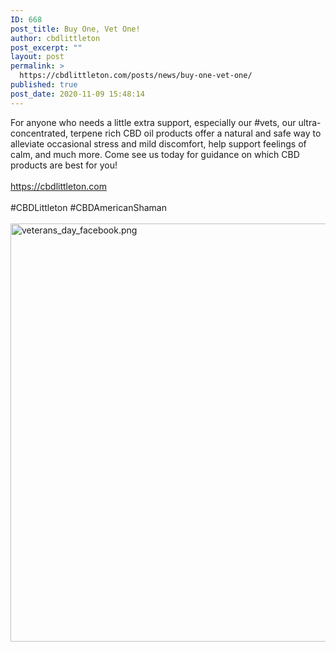 ```yaml
---
ID: 668
post_title: Buy One, Vet One!
author: cbdlittleton
post_excerpt: ""
layout: post
permalink: >
  https://cbdlittleton.com/posts/news/buy-one-vet-one/
published: true
post_date: 2020-11-09 15:48:14
---
```

<html><head></head><body>
For anyone who needs a little extra support, especially our #vets, our ultra-concentrated, terpene rich CBD oil products offer a natural and safe way to alleviate occasional stress and mild discomfort, help support feelings of calm, and much more. Come see us today for guidance on which CBD products are best for you! <br /><br /><a href="https://cbdlittleton.com">https://cbdlittleton.com</a><span> </span><br /><br />#CBDLittleton #CBDAmericanShaman
</body>
</html><br/><br/><img class="alignnone size-full wp-image-698" src="https://cbdlittleton.com/wp-content/uploads/2020/11/1604961957113.png" width="1280" height="669" alt="veterans_day_facebook.png" title="veterans_day_facebook.png" />